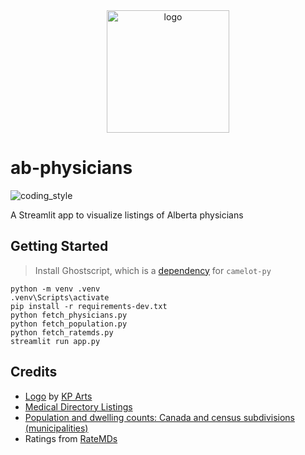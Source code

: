 <div align="center">
    <img src="https://cdn3.iconfinder.com/data/icons/covid-19-coronavirus-protection-or-prevention-fill/64/HospitalCovid-19-512.png" alt="logo" height="196">
</div>

# ab-physicians

![coding_style](https://img.shields.io/badge/code%20style-black-000000.svg)

A Streamlit app to visualize listings of Alberta physicians

## Getting Started

> Install Ghostscript, which is a [dependency](https://camelot-py.readthedocs.io/en/master/user/install-deps.html#install-deps) for `camelot-py`

    python -m venv .venv
    .venv\Scripts\activate
    pip install -r requirements-dev.txt
    python fetch_physicians.py
    python fetch_population.py
    python fetch_ratemds.py
    streamlit run app.py

## Credits

- [Logo][1] by [KP Arts][2]
- [Medical Directory Listings][3]
- [Population and dwelling counts: Canada and census subdivisions (municipalities)][4]
- Ratings from [RateMDs][5]

[1]: https://www.iconfinder.com/icons/5946958/clinic_doctor_healthcare_hospital_medical_treatment_icon
[2]: https://www.iconfinder.com/katsana24
[3]: https://cpsa.ca/medical-directory-listings/
[4]: https://www150.statcan.gc.ca/t1/tbl1/en/tv.action?pid=9810000201
[5]: https://www.ratemds.com/
